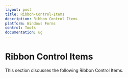 ```yaml
---
layout: post
title: Ribbon-Control-Items
description: Ribbon Control Items
platform: Windows Forms
control: Tools 
documentation: ug
---
```


# Ribbon Control Items

This section discusses the following Ribbon Control Items.